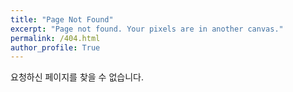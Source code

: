 ```yaml
---
title: "Page Not Found"
excerpt: "Page not found. Your pixels are in another canvas."
permalink: /404.html
author_profile: True
---
```


요청하신 페이지를 찾을 수 없습니다.

<script>
  var GOOG_FIXURL_LANG = 'en';
  var GOOG_FIXURL_SITE = 'https://oneweek-hi.github.io/'
</script>
<script src="https://linkhelp.clients.google.com/tbproxy/lh/wm/fixurl.js">
</script>

